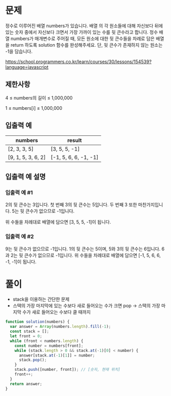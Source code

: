# 문제

정수로 이루어진 배열 numbers가 있습니다. 배열 의 각 원소들에 대해 자신보다 뒤에 있는 숫자 중에서 자신보다 크면서 가장 가까이 있는 수를 뒷 큰수라고 합니다.
정수 배열 numbers가 매개변수로 주어질 때, 모든 원소에 대한 뒷 큰수들을 차례로 담은 배열을 return 하도록 solution 함수를 완성해주세요. 단, 뒷 큰수가 존재하지 않는 원소는 -1을 담습니다.

https://school.programmers.co.kr/learn/courses/30/lessons/154539?language=javascript

## 제한사항

4 ≤ numbers의 길이 ≤ 1,000,000

1 ≤ numbers[i] ≤ 1,000,000

## 입출력 예

| numbers            | result                |
| ------------------ | --------------------- |
| [2, 3, 3, 5]       | [3, 5, 5, -1]         |
| [9, 1, 5, 3, 6, 2] | [-1, 5, 6, 6, -1, -1] |

## 입출력 예 설명

### 입출력 예 #1

2의 뒷 큰수는 3입니다. 첫 번째 3의 뒷 큰수는 5입니다. 두 번째 3 또한 마찬가지입니다. 5는 뒷 큰수가 없으므로 -1입니다.

위 수들을 차례대로 배열에 담으면 [3, 5, 5, -1]이 됩니다.

### 입출력 예 #2

9는 뒷 큰수가 없으므로 -1입니다. 1의 뒷 큰수는 5이며, 5와 3의 뒷 큰수는 6입니다. 6과 2는 뒷 큰수가 없으므로 -1입니다. 위 수들을 차례대로 배열에 담으면 [-1, 5, 6, 6, -1, -1]이 됩니다.

# 풀이

- stack을 이용하는 간단한 문제
- 스택의 가장 마지막에 있는 수보다 새로 들어오는 수가 크면 pop -> 스택의 가장 마지막 수가 새로 들어오는 수보다 클 때까지

```javascript
function solution(numbers) {
  var answer = Array(numbers.length).fill(-1);
  const stack = [];
  let front = 0;
  while (front < numbers.length) {
    const number = numbers[front];
    while (stack.length > 0 && stack.at(-1)[0] < number) {
      answer[stack.at(-1)[1]] = number;
      stack.pop();
    }
    stack.push([number, front]); // [숫자, 현재 위치]
    front++;
  }
  return answer;
}
```
